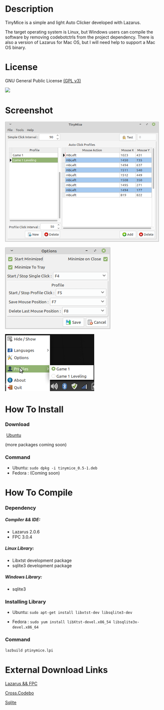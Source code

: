 



# Description

TinyMice is a simple and light Auto Clicker developed with Lazarus. 

The target operating system is Linux, but Windows users can compile the software by removing codebotctrls from the project dependency. There is also a version of Lazarus for Mac OS, but I will need help to support a Mac OS binary.



# **License**

GNU General Public License [(GPL v3)](https://www.gnu.org/licenses/gpl-3.0.html)

![](https://www.gnu.org/graphics/gplv3-or-later.png)



# **Screenshot**

![](pictures/screenshot/Main.png)

![](pictures/screenshot/Options.png)

![](pictures/screenshot/systray.png)

# How To Install

### Download

​	[Ubuntu](https://raw.githubusercontent.com/TheLastCayen/tinymice/master/bin/tinymice_0.5-1.deb)

(more packages coming soon)

### Command

- Ubuntu:  ```sudo dpkg -i tinymice_0.5-1.deb ```
- Fedora : (Coming soon)



# How To Compile

### **Dependency**

##### Compiler && IDE: 

- Lazarus 2.0.6
- FPC 3.0.4

##### Linux Library: 

- Libxtst development package
- sqlite3 development package

##### Windows Library: 

- sqlite3

  

### Installing Library

- Ubuntu:  ```sudo apt-get install libxtst-dev libsqlite3-dev ```

- Fedora :  ```sudo yum install libXtst-devel.x86_54 libsqlite3x-devel.x86_64 ```

  

### Command

```bash
lazbuild ptinymice.lpi
```



# External Download Links

[Lazarus && FPC](https://sourceforge.net/projects/lazarus/files/)

[Cross.Codebo](https://github.com/sysrpl/Cross.Codebot)

[Sqlite](https://www.sqlite.org/download.html)


